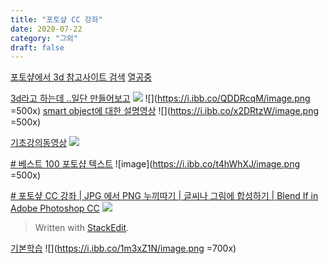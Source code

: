 ```yaml
---
title: "포토샾 CC 강좌"
date: 2020-07-22
category: "그외"
draft: false
---
```

[포토샾에서 3d 참고사이트 검색](https://www.google.com/search?q=photoshop%202020%20cc%203d&oq=photoshop%202020%20cc%203d&aqs=chrome..69i57j0l3.11374j0j4&sourceid=chrome&ie=UTF-8)
[열공중](https://blogs.adobe.com/creativedialogue/design-ko/how-to-create-3d-models-in-photoshop/)

[3d라고 하는데 ..일단 만들어보고](https://www.youtube.com/watch?v=rrYBB5oyHyg)
![](https://i.ibb.co/1QX4ZpX/image.png)
![](https://i.ibb.co/QDDRcqM/image.png =500x)
[smart object에 대한 설명영상](http://blog.naver.com/pungwun/220244881406)
![](https://i.ibb.co/x2DRtzW/image.png =500x)

[기초강의동영상](https://www.youtube.com/watch?v=NqLK-OibL5A&list=PLF3xwVWbSafz2UUEFr8BVkjQw6V806kdd)
![](https://i.ibb.co/ZgQ9VY8/image.png)

[# 베스트 100 포토샵 텍스트](https://design.tutsplus.com/ko/articles/100-best-text-effect-tutorials--cms-28650)
![image](https://i.ibb.co/t4hWhXJ/image.png =500x)


[# 포토샾 CC 강좌 | JPG 에서 PNG 누끼따기 | 글씨나 그림에 합성하기 | Blend If in Adobe Photoshop CC](https://www.youtube.com/watch?v=dIigrr8R8H4)
![](https://i.ibb.co/HxWDbSr/image.png)
> Written with [StackEdit](https://stackedit.io/).

[기본학습](https://www.youtube.com/watch?v=CXE3x5opeC8&list=PLLtzrE3hP5SS6pPcZ43797J5tcvdBRMde&index=14)
![](https://i.ibb.co/1m3xZ1N/image.png =700x)
<!--stackedit_data:
eyJoaXN0b3J5IjpbLTQ3Mjg0NTAwNSw3ODkwNzcyNzcsLTU3OD
EwOTk4NywxODg0ODYwNzQ5LDg2Njc2Mzg0OCwxMzk5ODQ4MzM2
LC0xODk3MTU4Nzg3LDIxMTk3Mzc4MzVdfQ==
-->